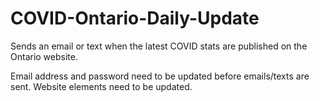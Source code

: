 # COVID-Ontario-Daily-Update
Sends an email or text when the latest COVID stats are published on the Ontario website. 

Email address and password need to be updated before emails/texts are sent.
Website elements need to be updated.
